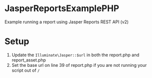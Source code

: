 JasperReportsExamplePHP
=======================

Example running a report using Jasper Reports REST API (v2)

Setup
=====

 1. Update the ```Illuminate\Jasper::$url``` in both the report.php and report_asset.php
 2. Set the base url on line 39 of report.php if you are not running your script out of ```/```
